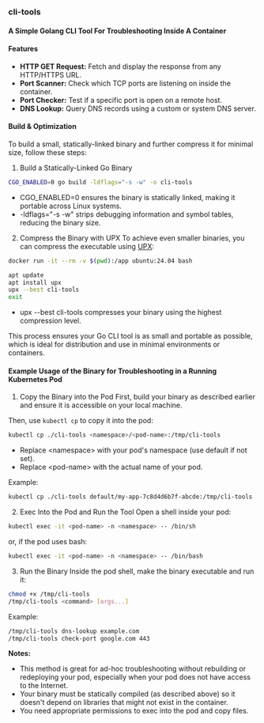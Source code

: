 ### cli-tools

####  A Simple Golang CLI Tool For Troubleshooting Inside A Container

#### Features

- **HTTP GET Request:** Fetch and display the response from any HTTP/HTTPS URL.
- **Port Scanner:** Check which TCP ports are listening on inside the container.
- **Port Checker:** Test if a specific port is open on a remote host.
- **DNS Lookup:** Query DNS records using a custom or system DNS server.

#### Build & Optimization
To build a small, statically-linked binary and further compress it for minimal size, follow these steps:

1. Build a Statically-Linked Go Binary
```sh
CGO_ENABLED=0 go build -ldflags="-s -w" -o cli-tools
```

- CGO_ENABLED=0 ensures the binary is statically linked, making it portable across Linux systems.
- -ldflags="-s -w" strips debugging information and symbol tables, reducing the binary size.

2. Compress the Binary with UPX
To achieve even smaller binaries, you can compress the executable using [UPX](https://upx.github.io/):

```sh
docker run -it --rm -v $(pwd):/app ubuntu:24.04 bash
```

```sh
apt update
apt install upx
upx --best cli-tools
exit
```
- upx --best cli-tools compresses your binary using the highest compression level.

This process ensures your Go CLI tool is as small and portable as possible, which is ideal for distribution and use in minimal environments or containers.

#### Example Usage of the Binary for Troubleshooting in a Running Kubernetes Pod

1. Copy the Binary into the Pod
First, build your binary as described earlier and ensure it is accessible on your local machine.

Then, use `kubectl cp` to copy it into the pod:

```sh
kubectl cp ./cli-tools <namespace>/<pod-name>:/tmp/cli-tools
```
- Replace \<namespace> with your pod's namespace (use default if not set).
- Replace \<pod-name> with the actual name of your pod.

Example:

```sh
kubectl cp ./cli-tools default/my-app-7c8d4d6b7f-abcde:/tmp/cli-tools
```

2. Exec Into the Pod and Run the Tool
Open a shell inside your pod:

```sh
kubectl exec -it <pod-name> -n <namespace> -- /bin/sh
```

or, if the pod uses bash:

```sh
kubectl exec -it <pod-name> -n <namespace> -- /bin/bash
```

3. Run the Binary
Inside the pod shell, make the binary executable and run it:

```sh
chmod +x /tmp/cli-tools
/tmp/cli-tools <command> [args...]
```

Example:

```sh
/tmp/cli-tools dns-lookup example.com
/tmp/cli-tools check-port google.com 443
```

**Notes:**
- This method is great for ad-hoc troubleshooting without rebuilding or redeploying your pod, especially when your pod does not have access to the Internet.
- Your binary must be statically compiled (as described above) so it doesn't depend on libraries that might not exist in the container.
- You need appropriate permissions to exec into the pod and copy files.
